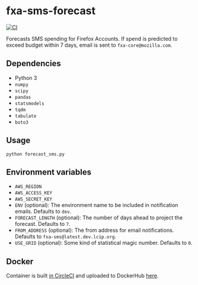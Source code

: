 # fxa-sms-forecast

[![CI](https://circleci.com/gh/mozilla/fxa-sms-forecast.svg?style=svg)](https://circleci.com/gh/mozilla/fxa-sms-forecast)

Forecasts SMS spending for Firefox Accounts.
If spend is predicted to exceed budget
within 7 days,
email is sent to `fxa-core@mozilla.com`.

## Dependencies

* Python 3
* `numpy`
* `scipy`
* `pandas`
* `statsmodels`
* `tqdm`
* `tabulate`
* `boto3`

## Usage

```
python forecast_sms.py
```

## Environment variables

* `AWS_REGION`
* `AWS_ACCESS_KEY`
* `AWS_SECRET_KEY`
* `ENV`
  (optional):
  The environment name
  to be included in notification emails.
  Defaults to `dev`.
* `FORECAST_LENGTH`
  (optional):
  The number of days ahead
  to project the forecast.
  Defaults to `7`.
* `FROM_ADDRESS`
  (optional):
  The from address for email notifications.
  Defaults to `fxa-sms@latest.dev.lcip.org`.
* `USE_GRID`
  (optional):
  Some kind of statistical magic number.
  Defaults to `0`.

## Docker

Container is built [in CircleCI](https://circleci.com/gh/mozilla/fxa-sms-forecast)
and uploaded to DockerHub [here](https://hub.docker.com/r/mozilla/fxa-sms-forecast/).
